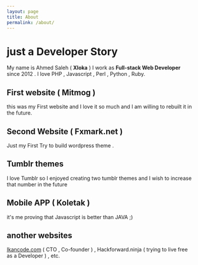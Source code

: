 ```yaml
---
layout: page
title: About
permalink: /about/
---
```

# just a Developer Story

My name is Ahmed Saleh ( **Xloka** ) I work as **Full-stack Web Developer** since 2012 .
I love PHP , Javascript , Perl , Python , Ruby.

## First website ( Mitmog  )
this was my First website and I love it so much and I am willing to rebuilt it in the future.

## Second Website ( Fxmark.net )
Just my First Try to build wordpress theme .

## Tumblr themes
I love Tumblr so I enjoyed creating two tumblr themes and I wish to increase that number in the future

## Mobile APP ( Koletak )
it's me proving that Javascript is better than JAVA ;)

## another websites
[Ikancode.com](http://ikancode.com) ( CTO , Co-founder ) , Hackforward.ninja ( trying to live free as a Developer ) , etc.
